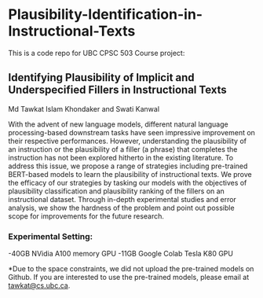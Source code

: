 # Plausibility-Identification-in-Instructional-Texts

This is a code repo for UBC CPSC 503 Course project:
## Identifying Plausibility of Implicit and Underspecified Fillers in Instructional Texts
Md Tawkat Islam Khondaker and Swati Kanwal

With the advent of new language models, different natural language processing-based downstream tasks have seen impressive improvement on their respective performances. However, understanding the plausibility of an instruction or the plausibility of a filler (a phrase) that completes the instruction has not been explored hitherto in the existing literature. To address this issue, we propose a range of strategies including pre-trained BERT-based models to learn the plausibility of instructional texts. We prove the efficacy of our strategies by tasking our models with the objectives of plausibility classification and plausibility ranking of the fillers on an instructional dataset. Through in-depth experimental studies and error analysis, we show the hardness of the problem and point out possible scope for improvements for the future research.


### Experimental Setting:
-40GB NVidia A100 memory GPU
-11GB Google Colab Tesla K80 GPU

*Due to the space constraints, we did not upload the pre-trained models on Github. If you are interested to use the pre-trained models, please email at tawkat@cs.ubc.ca.

